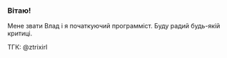 ### Вітаю!

Мене звати Влад і я початкуючий программіст.
Буду радий будь-якій критиці. 

ТГК: @ztrixirl
